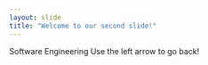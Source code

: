 ```yaml
---
layout: slide
title: "Welcome to our second slide!"
---
```

Software Engineering 
Use the left arrow to go back!
